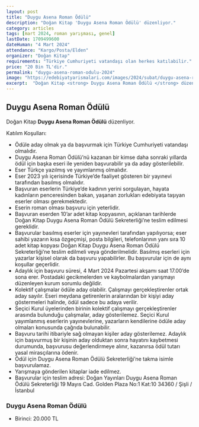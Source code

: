 ```yaml
---
layout: post
title: "Duygu Asena Roman Ödülü"
description: "Doğan Kitap 'Duygu Asena Roman Ödülü' düzenliyor."
category: articles
tags: [mart 2024, roman yarışması, genel]
lastDate: 1709499600
dateHuman: "4 Mart 2024"
attendance: "Kargo/Posta/Elden"
organizer: "Doğan Kitap"
requirements: "Türkiye Cumhuriyeti vatandaşı olan herkes katılabilir."
price: "20 Bin TL'dir."
permalink: "duygu-asena-roman-odulu-2024"
image: "https://edebiyatyarismalari.com/images/2024/subat/duygu-asena-roman-odulu-2024.jpg"
excerpt:  "Doğan Kitap <strong> Duygu Asena Roman Ödülü </strong> düzenliyor."
---
```


## Duygu Asena Roman Ödülü
Doğan Kitap **Duygu Asena Roman Ödülü** düzenliyor.  

Katılım Koşulları:
- Ödüle aday olmak ya da başvurmak için Türkiye Cumhuriyeti vatandaşı olmalıdır.
- Duygu Asena Roman Ödülü’nü kazanan bir kimse daha sonraki yıllarda ödül için başka eseri ile yeniden başvurabilir ya da aday gösterilebilir.
- Eser Türkçe yazılmış ve yayımlanmış olmalıdır.
- Eser 2023 yılı içerisinde Türkiye’de faaliyet gösteren bir yayınevi tarafından basılmış olmalıdır.
- Başvuran eserlerin Türkiye’de kadının yerini sorgulayan, hayata kadınların penceresinden bakan, yaşanan zorlukları edebiyata taşıyan eserler olması gerekmektedir.
- Eserin roman olması başvuru için yeterlidir.
- Başvuran eserden 10’ar adet kitap kopyasının, açıklanan tarihlerde Doğan Kitap Duygu Asena Roman Ödülü Sekreterliği’ne teslim edilmesi gereklidir. 
- Başvurular basılmış eserler için yayınevleri tarafından yapılıyorsa; eser sahibi yazarın kısa özgeçmişi, posta bilgileri, telefonlarının yanı sıra 10 adet kitap kopyası Doğan Kitap Duygu Asena Roman Ödülü Sekreterliği’ne teslim edilmeli veya gönderilmelidir. Basılmış eserleri için yazarlar kişisel olarak da başvuru yapabilirler. Bu başvurular için de aynı koşullar geçerlidir.
- Adaylık için başvuru süresi, 4 Mart 2024 Pazartesi akşamı saat 17.00’de sona erer. Postadaki gecikmelerden ve kaybolmalardan yarışmayı düzenleyen kurum sorumlu değildir.
- Kolektif çalışmalar ödüle aday olabilir. Çalışmayı gerçekleştirenler ortak aday sayılır. Eseri meydana getirenlerin aralarından bir kişiyi aday göstermeleri halinde, ödül sadece bu adaya verilir.
- Seçici Kurul üyelerinden birinin kolektif çalışmayı gerçekleştirenler arasında bulunduğu çalışmalar, aday gösterilemez.                 Seçici Kurul yayımlanmış eserlerin yayınevlerine, yazarların kendilerine ödüle aday olmaları konusunda çağrıda bulunabilir.
- Başvuru tarihi itibariyle sağ olmayan kişiler aday gösterilemez. Adaylık için başvurmuş bir kişinin aday olduktan sonra hayatını kaybetmesi durumunda, başvurusu değerlendirmeye alınır, kazanırsa ödül tutarı yasal mirasçılarına ödenir.
- Ödül için Duygu Asena Roman Ödülü Sekreterliği’ne takma isimle başvurulamaz.   
- Yarışmaya gönderilen kitaplar iade edilmez.
- Başvurular için teslim adresi: Doğan Yayınları Duygu Asena Roman Ödülü Sekreterliği 19 Mayıs Cad. Golden Plaza No:1 Kat:10 34360 / Şişli / İstanbul


### Duygu Asena Roman Ödülü
- Birinci: 20.000 TL